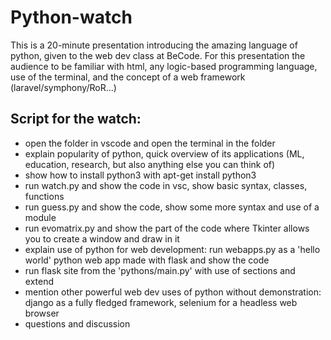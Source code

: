 # Python-watch

This is a 20-minute presentation introducing the amazing language of python, given to the web dev class at BeCode. For this presentation the audience to be familiar with html, any logic-based programming language, use of the terminal, and the concept of a web framework (laravel/symphony/RoR...)

## Script for the watch:

 - open the folder in vscode and open the terminal in the folder
 - explain popularity of python, quick overview of its applications (ML, education, research, but also anything else you can think of)
 - show how to install python3 with apt-get install python3
 - run watch.py and show the code in vsc, show basic syntax, classes, functions
 - run guess.py and show the code, show some more syntax and use of a module
 - run evomatrix.py and show the part of the code where Tkinter allows you to create a window and draw in it
 - explain use of python for web development: run webapps.py as a 'hello world' python web app made with flask and show the code
 - run flask site from the 'pythons/main.py' with use of sections and extend
 - mention other powerful web dev uses of python without demonstration: django as a fully fledged framework, selenium for a headless web browser
 - questions and discussion